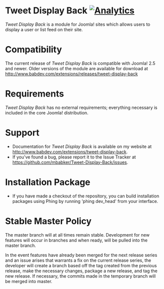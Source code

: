 Tweet Display Back [![Analytics](https://ga-beacon.appspot.com/UA-42602973-2/tweet-display-back/readme)](https://github.com/igrigorik/ga-beacon)
===============
*Tweet Display Back* is a module for Joomla! sites which allows users to display a user or list feed on their site.

Compatibility
===============
The current release of *Tweet Display Back* is compatible with Joomla! 2.5 and newer.  Older versions of the module are available for download at http://www.babdev.com/extensions/releases/tweet-display-back

Requirements
===============
*Tweet Display Back* has no external requirements; everything necessary is included in the core Joomla! distribution.

Support
===============
* Documentation for *Tweet Display Back* is available on my website at http://www.babdev.com/extensions/tweet-display-back.
* If you've found a bug, please report it to the Issue Tracker at https://github.com/mbabker/Tweet-Display-Back/issues.

Installation Package
===============
* If you have made a checkout of the repository, you can build installation packages using Phing by running 'phing dev_head' from your interface.

Stable Master Policy
===============
The master branch will at all times remain stable.  Development for new features will occur in branches and when ready, will be pulled into the master branch.

In the event features have already been merged for the next release series and an issue arises that warrants a fix on the current release series, the developer will create a branch based off the tag created from the previous release, make the necessary changes, package a new release, and tag the new release.  If necessary, the commits made in the temporary branch will be merged into master.
